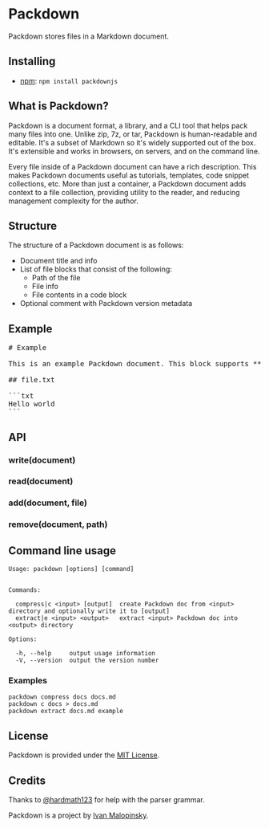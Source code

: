 # Packdown

Packdown stores files in a Markdown document.

## Installing

* [npm](https://www.npmjs.com/package/packdownjs): `npm install packdownjs`

## What is Packdown?

Packdown is a document format, a library, and a CLI tool that helps pack many files into one. Unlike zip, 7z, or tar, Packdown is human-readable and editable. It's a subset of Markdown so it's widely supported out of the box. It's extensible and works in browsers, on servers, and on the command line.

Every file inside of a Packdown document can have a rich description. This makes Packdown documents useful as tutorials, templates, code snippet collections, etc. More than just a container, a Packdown document adds context to a file collection, providing utility to the reader, and reducing management complexity for the author.

## Structure

The structure of a Packdown document is as follows:

* Document title and info
* List of file blocks that consist of the following:
  * Path of the file
  * File info
  * File contents in a code block
* Optional comment with Packdown version metadata

## Example

<pre>
&#35; Example

This is an example Packdown document. This block supports &#42;&#42;Markdown&#42;&#42;.

&#35;&#35; file.txt

&#96;&#96;&#96;txt
Hello world
&#96;&#96;&#96;
</pre>

## API

### write(document)

### read(document)

### add(document, file)

### remove(document, path)

## Command line usage

```
Usage: packdown [options] [command]


Commands:

  compress|c <input> [output]  create Packdown doc from <input> directory and optionally write it to [output]
  extract|e <input> <output>   extract <input> Packdown doc into <output> directory

Options:

  -h, --help     output usage information
  -V, --version  output the version number
```

### Examples

```
packdown compress docs docs.md
packdown c docs > docs.md
packdown extract docs.md example
```

## License

Packdown is provided under the [MIT License](http://opensource.org/licenses/MIT).

## Credits

Thanks to [@hardmath123](https://github.com/Hardmath123) for help with the parser grammar.

Packdown is a project by [Ivan Malopinsky](http://imsky.co).
